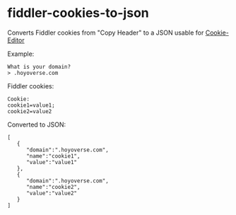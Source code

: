 # fiddler-cookies-to-json

Converts Fiddler cookies from "Copy Header" to a JSON usable for [Cookie-Editor](https://chrome.google.com/webstore/detail/cookie-editor/hlkenndednhfkekhgcdicdfddnkalmdm?hl=en)

Example:
```
What is your domain?
> .hoyoverse.com
```
Fiddler cookies:

```
Cookie: 
cookie1=value1;
cookie2=value2
````
Converted to JSON:
```
[
   {
      "domain":".hoyoverse.com",
      "name":"cookie1",
      "value":"value1"
   },
   {
      "domain":".hoyoverse.com",
      "name":"cookie2",
      "value":"value2"
   }
]
```
